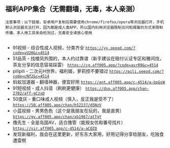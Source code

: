 ## 福利APP集合（无需翻墙，无毒，本人亲测）
`注意事项：以下链接，安卓用户复制后需要使用chrome/firefox/opera等浏览器打开，手机默认浏览器无法打开，因为都是成人类APP，所以国内利用浏览器限制访问和报毒的方式来限制传播，本人用工具亲自检测过，无毒安全请放心使用`
##
- 91视频 - 综合性成人视频，分类齐全
[`https://yy.oeeod.com/?code=yU2H&c=4514`](https://yy.oeeod.com/?code=yU2H&c=4514)
- 51品茶 - 找楼凤外围的，本人约过靠谱（新手建议在赔付认证专区和雅间找，茶友分享的信息容易踩雷）
[`https://cg.aff005.app/?code=asrR9&c=4514`](https://cg.aff005.app/?code=asrR9&c=4514)
- pilipili - 二次元H世界，福利姬，萝莉控不要错过
[`https://pili.oeeod.com/?code=cNf2&c=4514`](https://pili.oeeod.com/?code=cNf2&c=4514)
- 蚂蚁加速器 - 翻墙神器，便宜好用
[`https://ant.aff005.app/c-4514/a-bpGsW`](https://ant.aff005.app/c-4514/a-bpGsW)
- 91短视频 - 成人抖音（刷刷更健康）
[`https://dsp.aff005.app/chan-2702/aff-gCzxD`](https://dsp.aff005.app/chan-2702/aff-gCzxD)
- 50度灰 - 重口味成人视频（慎入，反正我是受不了）
[`https://50.aff005.app/chan/h52237/d5NzV`](https://50.aff005.app/chan/h52237/d5NzV)
- 小蓝视频 - 男男色色（这个是我朋友在玩的，我是直男）
[`https://gv.aff005.app/chan/xb1967/atTgY`](https://gv.aff005.app/chan/xb1967/atTgY)
- 撸先生 - 全是岛国AV，适合撸管（能按女优和番号找片）
[`https://sir.aff005.app/c-4514/a-aCQZQ`](https://sir.aff005.app/c-4514/a-aCQZQ)
- 发现新福利，我会在这里更新，好东东大家用，好用记得分享给朋友，吃独食遭雷劈
